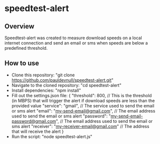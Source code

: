 # speedtest-alert

## Overview
Speedtest-alert was created to measure download speeds on a local internet connection and send an email or sms when speeds are below a predefined threshold.

## How to use
* Clone this repository: "git clone https://github.com/pauldevnull/speedtest-alert.git"
* Navigate to the cloned repository: "cd speedtest-alert"
* Install dependencies: "npm install"
* Fill out the settings.json file:
	{
		"threshold": 800,	// This is the threshold (in MBPS) that will trigger the alert if download speeds are less than the provided value
		"service": "gmail", // The service used to send the email or sms alert
		"email": "my-send-email@gmail.com", // The email address used to send the email or sms alert
		"password": "my-send-email-password@gmail.com", // The email address used to send the email or sms alert
		"receiver": "my-receiver-email@gmail.com" // The address that will receive the alert
	}
* Run the script: "node speedtest-alert.js"
